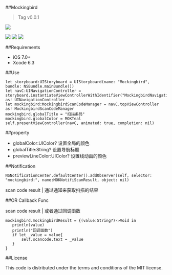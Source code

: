 ##Mockingbird

>Tag v0.0.1

![](animal-162020_640.png)

![](https://img.shields.io/jenkins/s/https/jenkins.qa.ubuntu.com/precise-desktop-amd64_default.svg)
![](https://img.shields.io/github/license/mashape/apistatus.svg)
![](https://camo.githubusercontent.com/770175f6c01d89c84a020706126a9e6399ff76c4/68747470733a2f2f696d672e736869656c64732e696f2f636f636f61706f64732f702f4b696e676669736865722e7376673f7374796c653d666c6174)

##Requirements

* iOS 7.0+
* Xcode 6.3

##Use

	let storyboard:UIStoryboard = UIStoryboard(name: "Mockingbird", bundle: NSBundle.mainBundle())
    let navC:UINavigationController = storyboard.instantiateViewControllerWithIdentifier("MockingbirdNavigationID") as! UINavigationController
    let mockingbird:MockingbirdScanCodeManager = navC.topViewController as! MockingbirdScanCodeManager
    mockingbird.globalTitle = "扫描条码"
    mockingbird.globalColor = MOKTeal
    self.presentViewController(navC, animated: true, completion: nil)

##property
    
*  globalColor:UIColor?  设置全局的颜色
*  globalTitle:String?  设置导航标题
*  previewLineColor:UIColor?  设置线动画的颜色

##Notification

	NSNotificationCenter.defaultCenter().addObserver(self, selector: "mockingbird:", name:MOKNotifiScanResult, object: nil)

scan code result | 通过通知来获取扫描的结果

##OR Callback Func

scan code result | 或者通过回调函数

	mockingbird.mockingbirdResult = {(value:String?)->Void in
       println(value)
       println("回调函数")
       if let _value = value{
           self.scancode.text = _value
       }
    }

##License

This code is distributed under the terms and conditions of the MIT license.


